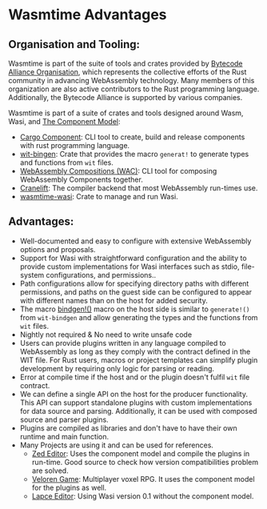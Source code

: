 # Wasmtime Advantages

## Organisation and Tooling:

Wasmtime is part of the suite of tools and crates provided by [Bytecode Alliance Organisation](https://bytecodealliance.org/), which represents the collective efforts of the Rust community in advancing WebAssembly technology. Many members of this organization are also active contributors to the Rust programming language. Additionally, the Bytecode Alliance is supported by various companies.

Wasmtime is part of a suite of crates and tools designed around Wasm, Wasi, and  [The Component Model](component-model.md):

- [Cargo Component](https://github.com/bytecodealliance/cargo-component): CLI tool to create, build and release components with rust programming language. 
- [wit-bingen](https://github.com/bytecodealliance/wit-bindgen): Crate that provides the macro `generat!` to generate types and functions from `wit` files.
- [WebAssembly Compositions (WAC)](https://github.com/bytecodealliance/wac): CLI tool for composing WebAssembly Components together.
- [Cranelift](https://cranelift.dev/): The compiler backend that most WebAssembly run-times use.
- [wasmtime-wasi](https://docs.rs/wasmtime-wasi/21.0.1/wasmtime_wasi/): Crate to manage and run Wasi.


## Advantages:

- Well-documented and easy to configure with extensive WebAssembly options and proposals.
- Support for Wasi with straightforward configuration and the ability to provide custom implementations for Wasi interfaces such as stdio, file-system configurations, and permissions..
- Path configurations allow for specifying directory paths with different permissions, and paths on the guest side can be configured to appear with different names than on the host for added security.
- The macro [bindgen!()](https://docs.rs/wasmtime/latest/wasmtime/component/macro.bindgen.html) macro on the host side is similar to `generate!()` from `wit-bindgen` and allow generating the types and the functions from `wit` files.
- Nightly not required & No need to write unsafe code
- Users can provide plugins written in any language compiled to WebAssembly as long as they comply with the contract defined in the WIT file. For Rust users, macros or project templates can simplify plugin development by requiring only logic for parsing or reading.
- Error at compile time if the host and or the plugin doesn't fulfil `wit` file contract.
- We can define a single API on the host for the producer functionality. This API can support standalone plugins with custom implementations for data source and parsing. Additionally, it can be used with composed source and parser plugins.
- Plugins are compiled as libraries and don't have to have their own runtime and main function. 
- Many Projects are using it and can be used for references. 
  - [Zed Editor](https://github.com/zed-industries/zed): Uses the component model and compile the plugins in run-time. Good source to check how version compatibilities problem are solved.
  - [Veloren Game](https://github.com/veloren/veloren): Multiplayer voxel RPG. It uses the component model for the plugins as well.
  - [Lapce Editor](https://github.com/lapce/lapce): Using Wasi version 0.1 without the component model.
